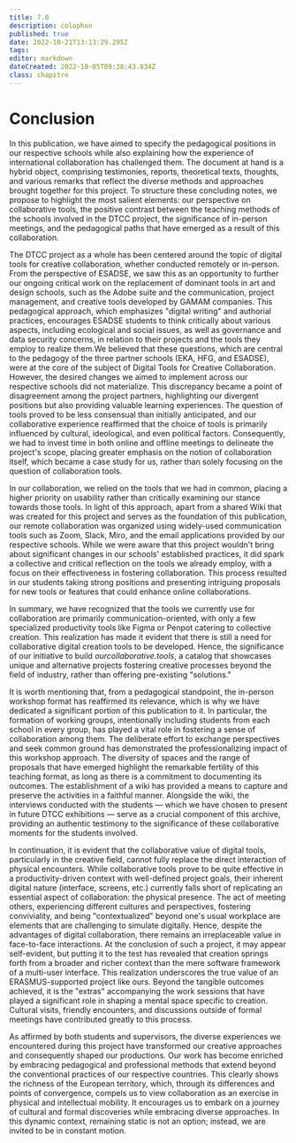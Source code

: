 ```yaml
---
title: 7.0
description: colophon
published: true
date: 2022-10-21T13:13:29.295Z
tags: 
editor: markdown
dateCreated: 2022-10-05T09:38:43.834Z
class: chapitre
---
```


# Conclusion

In this publication, we have aimed to specify the pedagogical positions
in our respective schools while also explaining how the experience of
international collaboration has challenged them. The document at hand is
a hybrid object, comprising testimonies, reports, theoretical texts,
thoughts, and various remarks that reflect the diverse methods and
approaches brought together for this project. To structure these
concluding notes, we propose to highlight the most salient elements: our
perspective on collaborative tools, the positive contrast between the
teaching methods of the schools involved in the DTCC project, the
significance of in-person meetings, and the pedagogical paths that have
emerged as a result of this collaboration.

The DTCC project as a whole has been centered around the topic of
digital tools for creative collaboration, whether conducted remotely or
in-person. From the perspective of ESADSE, we saw this as an opportunity
to further our ongoing critical work on the replacement of dominant
tools in art and design schools, such as the Adobe suite and the
communication, project management, and creative tools developed by GAMAM
companies. This pedagogical approach, which emphasizes "digital
writing" and authorial practices, encourages ESADSE students to think
critically about various aspects, including ecological and social
issues, as well as governance and data security concerns, in relation to
their projects and the tools they employ to realize them.We believed
that these questions, which are central to the pedagogy of the three
partner schools (EKA, HFG, and ESADSE), were at the core of the subject
of Digital Tools for Creative Collaboration. However, the desired
changes we aimed to implement across our respective schools did not
materialize. This discrepancy became a point of disagreement among the
project partners, highlighting our divergent positions but also
providing valuable learning experiences. The question of tools proved to
be less consensual than initially anticipated, and our collaborative
experience reaffirmed that the choice of tools is primarily influenced
by cultural, ideological, and even political factors. Consequently, we
had to invest time in both online and offline meetings to delineate the
project's scope, placing greater emphasis on the notion of
collaboration itself, which became a case study for us, rather than
solely focusing on the question of collaboration tools.

In our collaboration, we relied on the tools that we had in common,
placing a higher priority on usability rather than critically examining
our stance towards those tools. In light of this approach, apart from a
shared Wiki that was created for this project and serves as the
foundation of this publication, our remote collaboration was organized
using widely-used communication tools such as Zoom, Slack, Miro, and the
email applications provided by our respective schools. While we were
aware that this project wouldn't bring about significant changes in our
schools' established practices, it did spark a collective and critical
reflection on the tools we already employ, with a focus on their
effectiveness in fostering collaboration. This process resulted in our
students taking strong positions and presenting intriguing proposals for
new tools or features that could enhance online collaborations.

In summary, we have recognized that the tools we currently use for
collaboration are primarily communication-oriented, with only a few
specialized productivity tools like Figma or Penpot catering to
collective creation. This realization has made it evident that there is
still a need for collaborative digital creation tools to be developed.
Hence, the significance of our initiative to build
*ourcollaborative.tools*, a catalog that showcases unique and alternative
projects fostering creative processes beyond the field of industry,
rather than offering pre-existing "solutions."

It is worth mentioning that, from a pedagogical standpoint, the
in-person workshop format has reaffirmed its relevance, which is why we
have dedicated a significant portion of this publication to it. In
particular, the formation of working groups, intentionally including
students from each school in every group, has played a vital role in
fostering a sense of collaboration among them. The deliberate effort to
exchange perspectives and seek common ground has demonstrated the
professionalizing impact of this workshop approach. The diversity of
spaces and the range of proposals that have emerged highlight the
remarkable fertility of this teaching format, as long as there is a
commitment to documenting its outcomes. The establishment of a wiki has
provided a means to capture and preserve the activities in a faithful
manner. Alongside the wiki, the interviews conducted with the students
— which we have chosen to present in future DTCC exhibitions — serve
as a crucial component of this archive, providing an authentic testimony
to the significance of these collaborative moments for the students
involved.

In continuation, it is evident that the collaborative value of digital
tools, particularly in the creative field, cannot fully replace the
direct interaction of physical encounters. While collaborative tools
prove to be quite effective in a productivity-driven context with
well-defined project goals, their inherent digital nature (interface,
screens, etc.) currently falls short of replicating an essential aspect
of collaboration: the physical presence. The act of meeting others,
experiencing different cultures and perspectives, fostering
conviviality, and being "contextualized" beyond one's usual workplace
are elements that are challenging to simulate digitally. Hence, despite
the advantages of digital collaboration, there remains an irreplaceable
value in face-to-face interactions. At the conclusion of such a project,
it may appear self-evident, but putting it to the test has revealed that
creation springs forth from a broader and richer context than the mere
software framework of a multi-user interface. This realization
underscores the true value of an ERASMUS-supported project like ours.
Beyond the tangible outcomes achieved, it is the "extras" accompanying
the work sessions that have played a significant role in shaping a
mental space specific to creation. Cultural visits, friendly encounters,
and discussions outside of formal meetings have contributed greatly to
this process.

As affirmed by both students and supervisors, the diverse experiences we
encountered during this project have transformed our creative approaches
and consequently shaped our productions. Our work has become enriched by
embracing pedagogical and professional methods that extend beyond the
conventional practices of our respective countries. This clearly shows
the richness of the European territory, which, through its differences
and points of convergence, compels us to view collaboration as an
exercise in physical and intellectual mobility. It encourages us to
embark on a journey of cultural and formal discoveries while embracing
diverse approaches. In this dynamic context, remaining static is not an
option; instead, we are invited to be in constant motion.

